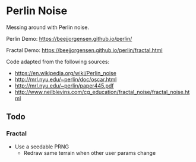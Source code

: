 Perlin Noise
============

Messing around with Perlin noise.

Perlin Demo: https://beejjorgensen.github.io/perlin/

Fractal Demo: https://beejjorgensen.github.io/perlin/fractal.html

Code adapted from the following sources:

* https://en.wikipedia.org/wiki/Perlin_noise
* http://mrl.nyu.edu/~perlin/doc/oscar.html
* http://mrl.nyu.edu/~perlin/paper445.pdf
* http://www.neilblevins.com/cg_education/fractal_noise/fractal_noise.html

Todo
----

### Fractal

* Use a seedable PRNG
    * Redraw same terrain when other user params change